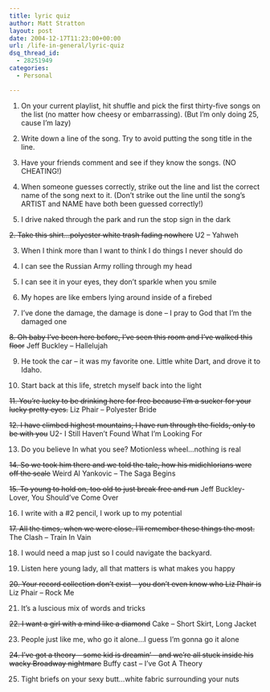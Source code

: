 ```yaml
---
title: lyric quiz
author: Matt Stratton
layout: post
date: 2004-12-17T11:23:00+00:00
url: /life-in-general/lyric-quiz
dsq_thread_id:
  - 28251949
categories:
  - Personal

---
```

1. On your current playlist, hit shuffle and pick the first thirty-five songs on the list (no matter how cheesy or embarrassing). (But I&#8217;m only doing 25, cause I&#8217;m lazy)
   
2. Write down a line of the song. Try to avoid putting the song title in the line.
   
3. Have your friends comment and see if they know the songs. (NO CHEATING!)
  
4. When someone guesses correctly, strike out the line and list the correct name of the song next to it. (Don&#8217;t strike out the line until the song&#8217;s ARTIST and NAME have both been guessed correctly!)

1. I drive naked through the park and run the stop sign in the dark
  
<strike>2. Take this shirt&#8230;polyester white trash fading nowhere</strike> U2 &#8211; Yahweh
  
3. When I think more than I want to think I do things I never should do
  
4. I can see the Russian Army rolling through my head
  
5. I can see it in your eyes, they don&#8217;t sparkle when you smile
  
6. My hopes are like embers lying around inside of a firebed
  
7. I&#8217;ve done the damage, the damage is done &#8211; I pray to God that I&#8217;m the damaged one
  
<strike>8. Oh baby I&#8217;ve been here before, I&#8217;ve seen this room and I&#8217;ve walked this floor</strike> Jeff Buckley &#8211; Hallelujah
  
9. He took the car &#8211; it was my favorite one. Little white Dart, and drove it to Idaho.
  
10. Start back at this life, stretch myself back into the light
  
<strike>11. You&#8217;re lucky to be drinking here for free because I&#8217;m a sucker for your lucky pretty eyes.</strike> Liz Phair &#8211; Polyester Bride
  
<strike>12. I have climbed highest mountains, I have run through the fields, only to be with you</strike> U2- I Still Haven&#8217;t Found What I&#8217;m Looking For
  
13. Do you believe In what you see? Motionless wheel&#8230;nothing is real
  
<strike>14. So we took him there and we told the tale, how his midichlorians were off the scale</strike> Weird Al Yankovic &#8211; The Saga Begins
  
<strike>15. To young to hold on, too old to just break free and run</strike> Jeff Buckley- Lover, You Should&#8217;ve Come Over
  
16. I write with a #2 pencil, I work up to my potential
  
<strike>17. All the times, when we were close. I&#8217;ll remember these things the most.</strike> The Clash &#8211; Train In Vain
  
18. I would need a map just so I could navigate the backyard.
  
19. Listen here young lady, all that matters is what makes you happy
  
<strike>20. Your record collection don&#8217;t exist &#8211; you don&#8217;t even know who Liz Phair is</strike> Liz Phair &#8211; Rock Me
  
21. It&#8217;s a luscious mix of words and tricks
  
<strike>22. I want a girl with a mind like a diamond</strike> Cake &#8211; Short Skirt, Long Jacket
  
23. People just like me, who go it alone&#8230;I guess I&#8217;m gonna go it alone
  
<strike>24. I&#8217;ve got a theory &#8211; some kid is dreamin&#8217; &#8211; and we&#8217;re all stuck inside his wacky Broadway nightmare</strike> Buffy cast &#8211; I&#8217;ve Got A Theory
  
25. Tight briefs on your sexy butt&#8230;white fabric surrounding your nuts